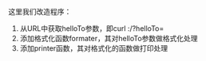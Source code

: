 这里我们改造程序：
 1. 从URL中获取helloTo参数，即curl <url>:<port>/?helloTo=<value>
 2. 添加格式化函数formater，其对helloTo参数做格式化处理
 3. 添加printer函数，其对格式化的函数做打印处理
